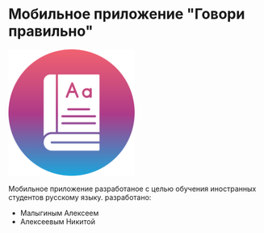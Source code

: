 # Мобильное приложение "Говори правильно"
<img src="https://github.com/noAlxena/PronunciationTrainer/blob/main/app/src/main/res/drawable/dictionary.png" width="250px" height="250px">

Мобильное приложение разработаное с целью обучения иностранных студентов русскому языку.
разработано:
- Малыгиным Алексеем
- Алексеевым Никитой
